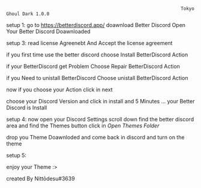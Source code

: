                                                                      Tokyo Ghoul Dark 1.0.0


setup 1: go to 
https://betterdiscord.app/
doawnload Better Discord
Open Your Better Discord Doawnloaded



setup 3:
read license Agreenebt And Accept the license agreement

if you first time use the better discord choose Install BetterDiscord Action

if your BetterDiscord get Problem Choose Repair BetterDiscord Action

if you Need to unistall BetterDiscord  Choose unistall BetterDiscord Action

now if you choose your Action click in next

choose your Discord Version and click in install and 5 Minutes ... your Better Discord is Install



setup 4:
now open your Discord Settings scroll down find the better discord area and find the Themes button click in *Open Themes Folder*

drop you Theme Doawnloded and come back in discord and turn on the theme

setup 5:

enjoy your Theme :>

created By Nittōdesu#3639
